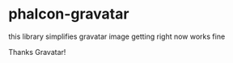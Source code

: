 phalcon-gravatar
================
this library simplifies gravatar image getting right now works fine

Thanks Gravatar!
